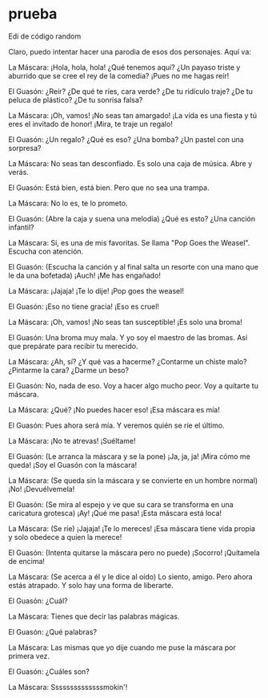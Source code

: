 # prueba
Edi de código random

Claro, puedo intentar hacer una parodia de esos dos personajes. Aquí va:

La Máscara: ¡Hola, hola, hola! ¿Qué tenemos aquí? ¿Un payaso triste y aburrido que se cree el rey de la comedia? ¡Pues no me hagas reír!

El Guasón: ¿Reír? ¿De qué te ríes, cara verde? ¿De tu ridículo traje? ¿De tu peluca de plástico? ¿De tu sonrisa falsa?

La Máscara: ¡Oh, vamos! ¡No seas tan amargado! ¡La vida es una fiesta y tú eres el invitado de honor! ¡Mira, te traje un regalo!

El Guasón: ¿Un regalo? ¿Qué es eso? ¿Una bomba? ¿Un pastel con una sorpresa?

La Máscara: No seas tan desconfiado. Es solo una caja de música. Abre y verás.

El Guasón: Está bien, está bien. Pero que no sea una trampa.

La Máscara: No lo es, te lo prometo.

El Guasón: (Abre la caja y suena una melodía) ¿Qué es esto? ¿Una canción infantil?

La Máscara: Sí, es una de mis favoritas. Se llama "Pop Goes the Weasel". Escucha con atención.

El Guasón: (Escucha la canción y al final salta un resorte con una mano que le da una bofetada) ¡Auch! ¡Me has engañado!

La Máscara: ¡Jajaja! ¡Te lo dije! ¡Pop goes the weasel!

El Guasón: ¡Eso no tiene gracia! ¡Eso es cruel!

La Máscara: ¡Oh, vamos! ¡No seas tan susceptible! ¡Es solo una broma!

El Guasón: Una broma muy mala. Y yo soy el maestro de las bromas. Así que prepárate para recibir tu merecido.

La Máscara: ¿Ah, sí? ¿Y qué vas a hacerme? ¿Contarme un chiste malo? ¿Pintarme la cara? ¿Darme un beso?

El Guasón: No, nada de eso. Voy a hacer algo mucho peor. Voy a quitarte tu máscara.

La Máscara: ¿Qué? ¡No puedes hacer eso! ¡Esa máscara es mía!

El Guasón: Pues ahora será mía. Y veremos quién se ríe el último.

La Máscara: ¡No te atrevas! ¡Suéltame!

El Guasón: (Le arranca la máscara y se la pone) ¡Ja, ja, ja! ¡Mira cómo me queda! ¡Soy el Guasón con la máscara!

La Máscara: (Se queda sin la máscara y se convierte en un hombre normal) ¡No! ¡Devuélvemela!

El Guasón: (Se mira al espejo y ve que su cara se transforma en una caricatura grotesca) ¡Ay! ¡Qué me pasa! ¡Esta máscara está loca!

La Máscara: (Se ríe) ¡Jajaja! ¡Te lo mereces! ¡Esa máscara tiene vida propia y solo obedece a quien la merece!

El Guasón: (Intenta quitarse la máscara pero no puede) ¡Socorro! ¡Quítamela de encima!

La Máscara: (Se acerca a él y le dice al oído) Lo siento, amigo. Pero ahora estás atrapado. Y solo hay una forma de liberarte.

El Guasón: ¿Cuál?

La Máscara: Tienes que decir las palabras mágicas.

El Guasón: ¿Qué palabras?

La Máscara: Las mismas que yo dije cuando me puse la máscara por primera vez.

El Guasón: ¿Cuáles son?

La Máscara: Ssssssssssssssmokin'!
